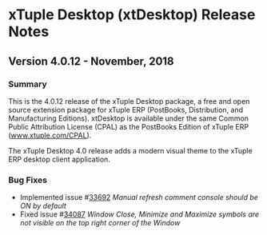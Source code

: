 # xTuple Desktop (xtDesktop) Release Notes
## Version 4.0.12 - November, 2018

### Summary

This is the 4.0.12 release of the xTuple Desktop package, a free and
open source extension package for xTuple ERP (PostBooks, Distribution,
and Manufacturing Editions).  xtDesktop is available under the same
Common Public Attribution License (CPAL) as the PostBooks Edition
of xTuple ERP (www.xtuple.com/CPAL).

The xTuple Desktop 4.0 release adds a modern visual theme to the
xTuple ERP desktop client application.

### Bug Fixes

- Implemented issue #[33692](http://www.xtuple.org/xtincident/view/bugs/33692) _Manual refresh comment console should be ON by default_
- Fixed issue #[34087](http://www.xtuple.org/xtincident/view/bugs/34087) _Window Close, Minimize and Maximize symbols are not visible on the top right corner of the Window_
